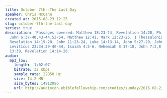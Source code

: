 ```yaml
---
title: October 7th--The Last Day
speaker: Chris McCann
created_at: 2015-08-23 12:25
slug: october-7th-the-last-day
series: true
description: 'Passages covered: Matthew 18:23-24, Revelation 14:20, Philippians 1:5-6,
  John 6:37-40,43-44,53-54, Matthew 12:41, Mark 12:23-25, 1 Thessalonians 4:14-18,
  Revelation 14:19-20, John 11:23-24, Luke 14:13-14, John 5:27-29, John 12:47-48,
  Leviticus 23:34,39-40-44, Isaiah 4:5-6, Nehemiah 8:17-18, John 7:2,8,37, Matthew
  13:39, Revelation 14:14-20.'
audio:
  mp3_low:
    length: '1:02:07'
    bitrate: 32 Kbps
    sample_rate: 22050 Hz
    size: 14.2 MB
    size_bytes: 14912086
    url: http://audiocdn.ebiblefellowship.com/studies/sunday/2015.08.23_McCann_-_October_7th--The_Last_Day.mp3
---
```

